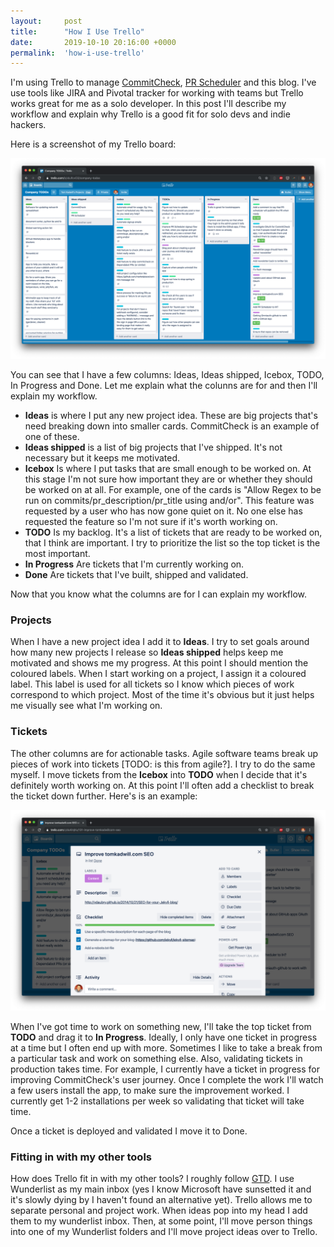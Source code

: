 ```yaml
---
layout:     post
title:      "How I Use Trello"
date:       2019-10-10 20:16:00 +0000
permalink:  'how-i-use-trello'
---
```


I'm using Trello to manage [CommitCheck](https://commitcheck.com), [PR Scheduler](https://prscheduler.com) and this blog. I've use tools like JIRA and Pivotal tracker for working with teams but Trello works great for me as a solo developer. In this post I'll describe my workflow and explain why Trello is a good fit for solo devs and indie hackers.

Here is a screenshot of my Trello board:

![trello-screenshot](/assets/trello-screenshot.png)

You can see that I have a few columns: Ideas, Ideas shipped, Icebox, TODO, In Progress and Done. Let me explain what the colunns are for and then I'll explain my workflow.

* **Ideas** is where I put any new project idea. These are big projects that's need breaking down into smaller cards. CommitCheck is an example of one of these.
* **Ideas shipped** is a list of big projects that I've shipped. It's not necessary but it keeps me motivated.
* **Icebox** Is where I put tasks that are small enough to be worked on. At this stage I'm not sure how important they are or whether they should be worked on at all. For example, one of the cards is "Allow Regex to be run on commits/pr_description/pr_title using and/or". This feature was requested by a user who has now gone quiet on it. No one else has requested the feature so I'm not sure if it's worth working on.
* **TODO** Is my backlog. It's a list of tickets that are ready to be worked on, that I think are important. I try to prioritize the list so the top ticket is the most important.
* **In Progress** Are tickets that I'm currently working on.
* **Done** Are tickets that I've built, shipped and validated.

Now that you know what the columns are for I can explain my workflow.

### Projects

When I have a new project idea I add it to **Ideas**. I try to set goals around how many new projects I release so **Ideas shipped** helps keep me motivated and shows me my progress. At this point I should mention the coloured labels. When I start working on a project, I assign it a coloured label. This label is used for all tickets so I know which pieces of work correspond to which project. Most of the time it's obvious but it just helps me visually see what I'm working on.

### Tickets

The other columns are for actionable tasks. Agile software teams break up pieces of work into tickets [TODO: is this from agile?]. I try to do the same myself. I move tickets from the **Icebox** into **TODO** when I decide that it's definitely worth working on. At this point I'll often add a checklist to break the ticket down further. Here's is an example:

![trello-card-checklist](/assets/trello-card-checklist.png)

When I've got time to work on something new, I'll take the top ticket from **TODO** and drag it to **In Progress**. Ideally, I only have one ticket in progress at a time but I often end up with more. Sometimes I like to take a break from a particular task and work on something else. Also, validating tickets in production takes time. For example, I currently have a ticket in progress for improving CommitCheck's user journey. Once I complete the work I'll watch a few users install the app, to make sure the improvement worked. I currently get 1-2 installations per week so validating that ticket will take time.

Once a ticket is deployed and validated I move it to Done.

### Fitting in with my other tools

How does Trello fit in with my other tools? I roughly follow [GTD](https://www.amazon.co.uk/gp/product/0349408947/ref=as_li_qf_asin_il_tl?ie=UTF8&tag=kadwill-21&creative=6738&linkCode=as2&creativeASIN=0349408947&linkId=15a96f32b32c6dc5bfe30e69a19b8639). I use Wunderlist as my main inbox (yes I know Microsoft have sunsetted it and it's slowly dying by I haven't found an alternative yet). Trello allows me to separate personal and project work. When ideas pop into my head I add them to my wunderlist inbox. Then, at some point, I'll move person things into one of my Wunderlist folders and I'll move project ideas over to Trello.